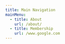 ```yaml
---
title: Main Navigation
mainMenu:
  - title: About
    url: /about/
  - title: Membership
    url: /www.google.com
---
```

